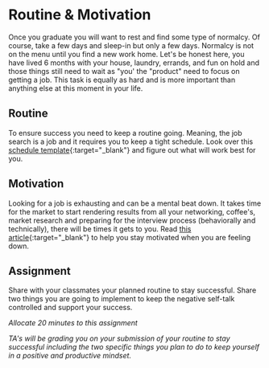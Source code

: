 #  Routine & Motivation

Once you graduate you will want to rest and find some type of normalcy. Of course, take a few days and sleep-in but only a few days. Normalcy is not on the menu until you find a new work home. Let's be honest here, you have lived 6 months with your house, laundry, errands, and fun on hold and those things still need to wait as "you' the "product" need to focus on getting a job. This task is equally as hard and is more important than anything else at this moment in your life. 

## Routine

To ensure success you need to keep a routine going. Meaning, the job search is a job and it requires you to keep a tight schedule. Look over this [schedule template](https://docs.google.com/spreadsheets/d/1mh3X_w274zi2lYHme0HBnLTyL6rOP88UX9-5exa9zZo/edit){:target="_blank"} and figure out what will work best for you.

## Motivation

Looking for a job is exhausting and can be a mental beat down. It takes time for the market to start rendering results from all your networking, coffee's, market research and preparing for the interview process (behaviorally and technically), there will be times it gets to you. Read [this article](https://www.themuse.com/advice/5-ways-to-stay-positive-when-job-searching-makes-you-want-to-cry-and-give-up
){:target="_blank"} to help you stay motivated when you are feeling down. 

## Assignment 

Share with your classmates your planned routine to stay successful. Share two things you are going to implement to keep the negative self-talk controlled and support your success.

_Allocate 20 minutes to this assignment_ 

_TA's will be grading you on your submission of your routine to stay successful including the two specific things you plan to do to keep yourself in a positive and productive mindset._
